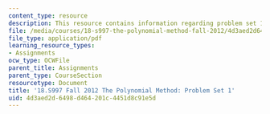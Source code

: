 ```yaml
---
content_type: resource
description: This resource contains information regarding problem set 1.
file: /media/courses/18-s997-the-polynomial-method-fall-2012/4d3aed2d6498d464201c4451d8c91e5d_MIT18_S997F12_pset1.pdf
file_type: application/pdf
learning_resource_types:
- Assignments
ocw_type: OCWFile
parent_title: Assignments
parent_type: CourseSection
resourcetype: Document
title: '18.S997 Fall 2012 The Polynomial Method: Problem Set 1'
uid: 4d3aed2d-6498-d464-201c-4451d8c91e5d
---
```

